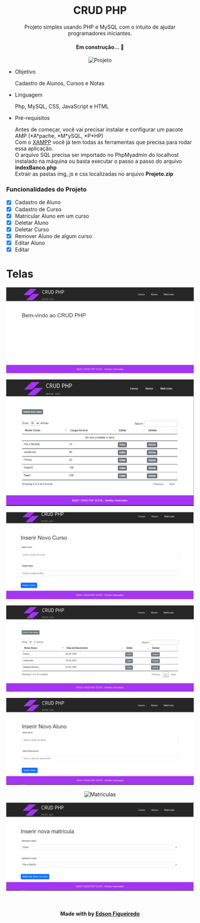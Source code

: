 <h1 align="center">CRUD PHP</h1>
<p align="center">Projeto simples usando PHP e MySQL com o intuito de ajudar programadores iniciantes.</p>
<h4 align="center"> Em construção...  🚧</h4>
	<p align="center"><img src="./src/index.gif" title="Projeto"></p>
<ul>
<li>Objetivo</li>
  <p>Cadastro de Alunos, Cursos e Notas</p>
<li>Linguagem</li>
    <p>Php, MySQL, CSS, JavaScript e HTML</p>
<li>Pré-requisitos</li>
<p>Antes de começar, você vai precisar instalar e configurar um pacote AMP (*A*pache, *M*ySQL, *P*HP)<br>
Com o <a href="https://www.apachefriends.org/index.html">XAMPP</a> você já tem todas as ferramentas que precisa para rodar essa aplicação.
<br>
O arquivo SQL precisa ser importado no PhpMyadmin do localhost instalado na máquina ou basta executar o passo a passo do arquivo <b>indexBanco.php</b>
<br>
Extrair as pastas img, js e css localizadas no arquivo <b>Projeto.zip</b></p>  
</ul>

### Funcionalidades do Projeto

- [x] Cadastro de Aluno
- [x] Cadastro de Curso
- [x] Matricular Aluno em um curso
- [x] Deletar Aluno
- [x] Deletar Curso
- [x] Remover Aluno de algum curso
- [x] Editar Aluno
- [x] Editar 

# Telas
<p align="center"><img src="./src/index.png" title="Pagina Inicial" ></p>
<p align="center"><img src="./src/cursos.png" title="Cursos" ></p>
<p align="center"><img src="./src/inserir_curso.png" title="Inserir Cursos" ></p>
<p align="center"><img src="./src/alunos.png" title="Alunos" ></p>
<p align="center"><img src="./src/inserir_aluno.png" title="Inserir Alunos" ></p>
<p align="center"><img src="./src/matrículas.png" title="Matrículas" ></p>
<p align="center"><img src="./src/inserir_matricula.png" title="Inserir Matrículas" ></p>




<!--Bottom session-->
<br><h4 align=center>Made with by <a target="_blank" href="https://github.com/edfigueiredo" >Edson Figueiredo</a></h4>